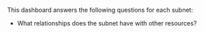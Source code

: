 This dashboard answers the following questions for each subnet:

- What relationships does the subnet have with other resources?